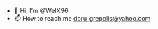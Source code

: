 - 👋 Hi, I’m @WelX96
- 📫 How to reach me doru_grepolis@yahoo.com

<!--
    
     ,ggg,      gg      ,gg                ,ggg,          ,gg
dP""Y8a     88     ,8P          ,dPYb,dP"""Y8,      ,dP' 
Yb, `88     88     d8'          IP'`YbYb,_  "8b,   d8"   
 `"  88     88     88           I8  8I `""    Y8,,8P'    
     88     88     88           I8  8'         Y88"      
     88     88     88   ,ggg,   I8 dP         ,888b      
     88     88     88  i8" "8i  I8dP         d8" "8b,    
     Y8    ,88,    8P  I8, ,8I  I8P        ,8P'    Y8,   
      Yb,,d8""8b,,dP   `YbadP' ,d8b,_     d8"       "Yb, 
       "88"    "88"   888P"Y8888P'"Y88  ,8P'          "Y8

-->
